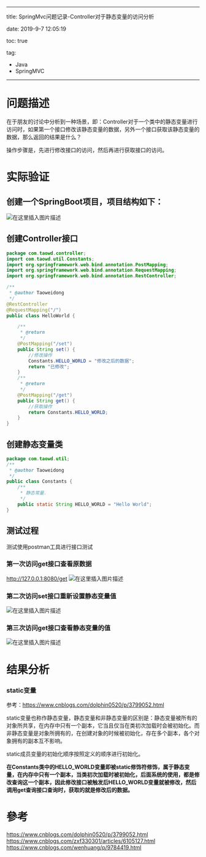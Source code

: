 ----------
title: SpringMvc问题记录-Controller对于静态变量的访问分析

date: 2019-9-7 12:05:19

toc: true

tag: 

- Java
- SpringMVC

----------

# 问题描述
在于朋友的讨论中分析到一种场景，即：Controller对于一个类中的静态变量进行访问时，如果第一个接口修改该静态变量的数据，另外一个接口获取该静态变量的数据，那么返回的结果是什么？

操作步骤是，先进行修改接口的访问，然后再进行获取接口的访问。

<!--more-->

# 实际验证
##  创建一个SpringBoot项目，项目结构如下：
![在这里插入图片描述](https://img-blog.csdnimg.cn/20190625213857879.png?x-oss-process=image/watermark,type_ZmFuZ3poZW5naGVpdGk,shadow_10,text_aHR0cHM6Ly9ibG9nLmNzZG4ubmV0L3Rhb3dlaWRvbmcx,size_16,color_FFFFFF,t_70)

## 创建Controller接口

```java
package com.taowd.controller;
import com.taowd.util.Constants;
import org.springframework.web.bind.annotation.PostMapping;
import org.springframework.web.bind.annotation.RequestMapping;
import org.springframework.web.bind.annotation.RestController;

/**
 * @author Taoweidong
 */
@RestController
@RequestMapping("/")
public class HelloWorld {

    /**
     * @return
     */
    @PostMapping("/set")
    public String set() {
        //修改操作
        Constants.HELLO_WORLD = "修改之后的数据";
        return "已修改";
    }
    /**
     * @return
     */
    @PostMapping("/get")
    public String get() {
        //获取操作
        return Constants.HELLO_WORLD;
    }
}

```

## 创建静态变量类

```java
package com.taowd.util;
/**
 * @author Taoweidong
 */
public class Constants {
    /**
     * 静态常量.
     */
    public static String HELLO_WORLD = "Hello World";
}

```

## 测试过程
测试使用postman工具进行接口测试

### 第一次访问get接口查看原数据
http://127.0.0.1:8080/get
![在这里插入图片描述](https://img-blog.csdnimg.cn/20190625214859404.png?x-oss-process=image/watermark,type_ZmFuZ3poZW5naGVpdGk,shadow_10,text_aHR0cHM6Ly9ibG9nLmNzZG4ubmV0L3Rhb3dlaWRvbmcx,size_16,color_FFFFFF,t_70)
### 第二次访问set接口重新设置静态变量值
![在这里插入图片描述](https://img-blog.csdnimg.cn/20190625215124672.png?x-oss-process=image/watermark,type_ZmFuZ3poZW5naGVpdGk,shadow_10,text_aHR0cHM6Ly9ibG9nLmNzZG4ubmV0L3Rhb3dlaWRvbmcx,size_16,color_FFFFFF,t_70)
### 第三次访问get接口查看静态变量的值
![在这里插入图片描述](https://img-blog.csdnimg.cn/20190625215335765.png?x-oss-process=image/watermark,type_ZmFuZ3poZW5naGVpdGk,shadow_10,text_aHR0cHM6Ly9ibG9nLmNzZG4ubmV0L3Rhb3dlaWRvbmcx,size_16,color_FFFFFF,t_70)
# 结果分析
### static变量
参考：https://www.cnblogs.com/dolphin0520/p/3799052.html

static变量也称作静态变量，静态变量和非静态变量的区别是：静态变量被所有的对象所共享，在内存中只有一个副本，它当且仅当在类初次加载时会被初始化。而非静态变量是对象所拥有的，在创建对象的时候被初始化，存在多个副本，各个对象拥有的副本互不影响。

static成员变量的初始化顺序按照定义的顺序进行初始化。

**在Constants类中的HELLO_WORLD变量即被static修饰符修饰，属于静态变量，在内存中只有一个副本，当类初次加载时被初始化，后面系统的使用，都是修改查询这一个副本，因此修改接口被触发后HELLO_WORLD变量就被修改，然后调用get查询接口查询时，获取的就是修改后的数据。**

# 參考
https://www.cnblogs.com/dolphin0520/p/3799052.html
https://www.cnblogs.com/zxf330301/articles/6105127.html
https://www.cnblogs.com/wenhuang/p/9784419.html
